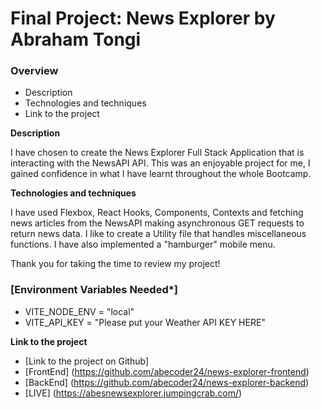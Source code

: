 # Final Project: News Explorer by Abraham Tongi

### Overview  

* Description 
* Technologies and techniques  
* Link to the project  
  
**Description**
  
I have chosen to create the News Explorer Full Stack Application that is interacting with the NewsAPI API. This was an enjoyable project for me, I gained confidence in what I have learnt throughout the whole Bootcamp.

**Technologies and  techniques**  
  
I have used Flexbox, React Hooks, Components, Contexts and fetching news articles from the NewsAPI making asynchronous GET requests to return news data.
I like to create a Utility file that handles miscellaneous functions. I have also implemented a "hamburger" mobile menu.

Thank you for taking the time to review my project!


### [Environment Variables Needed*]
- VITE_NODE_ENV = "local"
- VITE_API_KEY = "Please put your Weather API KEY HERE"
  
**Link to the project**  
  
* [Link to the project on Github]
* [FrontEnd]
(https://github.com/abecoder24/news-explorer-frontend)  
* [BackEnd]
(https://github.com/abecoder24/news-explorer-backend)
* [LIVE]
(https://abesnewsexplorer.jumpingcrab.com/)